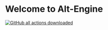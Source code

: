 # Welcome to Alt-Engine
[![GitHub all actions downloaded](https://img.shields.io/github/downloads/Fearester2008/Alt-Engine/total?style=flat-square)](https://github.com/Fearester2008/Alt-Engine/actions)
